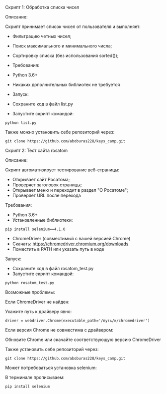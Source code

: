 Скрипт 1: Обработка списка чисел

Описание:

Скрипт принимает список чисел от пользователя и выполняет:
- Фильтрацию четных чисел; 
- Поиск максимального и минимального числа; 
- Сортировку списка (без использования sorted()); 

- Требования:
- Python 3.6+ 
- Никаких дополнительных библиотек не требуется 

- Запуск:
- Сохраните код в файл list.py
- Запустите скрипт командой:

```python list.py```

Также можно установить себе репозиторий через:

```git clone https://github.com/aboburas228/keys_camp.git```

Скрипт 2: Тест сайта rosatom 

Описание:

Скрипт автоматизирует тестирование веб-страницы:
- Открывает сайт Росатома;
- Проверяет заголовок страницы;
- Открывает меню и переходит в раздел "О Росатоме";
- Проверяет URL после перехода 

Требования:
- Python 3.6+ 
- Установленные библиотеки:

```pip install selenium==4.1.0```
- ChromeDriver (совместимый с вашей версией Chrome)
- Скачать: https://chromedriver.chromium.org/downloads
- Поместить в PATH или указать путь в коде 

Запуск:
- Cохраните код в файл rosatom_test.py 
- Запустите скрипт командой:

```python rosatom_test.py```

Возможные проблемы:

Если ChromeDriver не найден:

Укажите путь к драйверу явно:

```driver = webdriver.Chrome(executable_path='/путь/к/chromedriver')```

Если версия Chrome не совместима с драйвером:

Обновите Chrome или скачайте соответствующую версию ChromeDriver 

Также установить себе репозиторий через:

```git clone https://github.com/aboburas228/keys_camp.git```

Может потребоваться установка selenium:

В терминале прописываем:

```pip install selenium```
